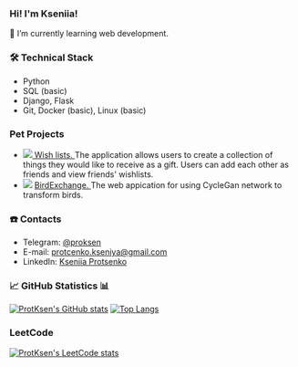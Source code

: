 ### Hi! I'm Kseniia!

🌱 I’m currently learning web development.

### 🛠 Technical Stack
*   Python
*   SQL (basic)
*   Django, Flask
*   Git, Docker (basic), Linux (basic)

### Pet Projects
 * <img src="https://img.shields.io/badge/-Django-green"><a href="https://github.com/ProtKsen/wish_lists"> Wish lists. </a> The application allows users to create a collection of things they would like to receive as a gift. Users can add each other as friends and view friends' wishlists. 
 * <img src="https://img.shields.io/badge/-Flask-blue"> <a href="https://github.com/bird-exchange"> BirdExchange. </a> The web appication for using CycleGan network to transform birds.


### ☎️ Contacts
- Telegram: <a href="https://t.me/proksen">@proksen</a>
- E-mail: protcenko.kseniya@gmail.com
- LinkedIn: <a href="https://www.linkedin.com/in/kseniia-protsenko-41b8b1231/"> Kseniia Protsenko </a>

### 📈 GitHub Statistics 📊
[![ProtKsen's GitHub stats](https://github-readme-stats.vercel.app/api?username=ProtKsen)](https://github.com/anuraghazra/github-readme-stats)
[![Top Langs](https://github-readme-stats.vercel.app/api/top-langs/?username=ProtKsen&layout=compact)](https://github.com/anuraghazra/github-readme-stats)

### LeetCode
[![ProtKsen's LeetCode stats](https://leetcode-stats-six.vercel.app/api?username=ProtKsen)](https://github.com/ProtKsen/leetcode-stats)

